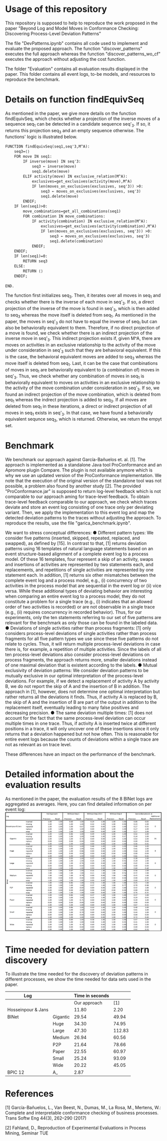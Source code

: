 # Usage of this repository
This repository is supposed to help to reproduce the work proposed in the paper "Beyond Log and Model Moves in Conformance Checking: Discovering Process-Level Deviation Patterns"

The file "DevPatterns.ipynb" contains all code used to implement and evaluate the proposed approach. The function "discover_patterns" executes the full approach whereas the function "discover_patterns_wo_cf" executes the approach without adjusting the cost function.

The folder "Evaluation" contains all evaluation results displayed in the paper. This folder contains all event logs, to-be models, and resources to reproduce the benchmark. 

# Details on function findEquivSeq
As mentioned in the paper, we give more details on the function findEquivSeq, which checks whether a projection of the inverse moves of a sequence seq<sub>1</sub> can be detected in a candidate sequence seq'<sub>3</sub>. If so, it returns this projection seq<sub>3</sub> and an empty sequence otherwise. The functions' logic is illustrated below. 

```
FUNCTION findEquivSeq(seq1,seq'3,M^A):
    seq3=⟨⟩
    FOR move IN seq1:
        IF inverse(move) IN seq'3:
            seq3 ← inverse(move)
            seq1.delete(move)
        ELIF activity(move) IN exclusive_relation(M^A):
            exclusives=get_exclusives(activity(move),M^A)
            IF len(moves_on_exclusives(exclusives, seq'3)) >0:
                seq3 ← moves_on_exclusives(exclusives, seq'3)
                seq1.delete(move)
        ENDIF;
    IF len(seq1)>0:
        move_combinations=get_all_combinations(seq1)
        FOR combination IN move_combinations:
            IF activity(combination) IN exclusive_relation(M^A):
                exclusives=get_exclusives(activity(combination),M^A)
                IF len(moves_on_exclusives(exclusives, seq'3)) >0:
                    seq3 ← moves_on_exclusives(exclusives, seq'3)
                    seq1.delete(combination)
            ENDIF;
    ENDIF;
    IF len(seq1)=0:
        RETURN seq3
    ELSE:
        RETURN ⟨⟩
    ENDIF;

END.
```

The function first initializes seq<sub>3</sub>. Then, it iterates over all moves in seq<sub>1</sub> and checks whether there is the inverse of each move in seq'<sub>3</sub>. If so, a direct projection of the inverse of the move is found in seq'<sub>3</sub>, which is then added to seq<sub>3</sub> whereas the move itself is deleted from seq<sub>1</sub>. 
As mentioned in the paper, the moves in seq'<sub>3</sub> do not have to equal the inverse of seq<sub>1</sub> but can also be behaviorally equivalent to them. Therefore, if no direct projection of a move is found, we check whether there is an indirect projection of the inverse move in seq'<sub>3</sub>. This indirect projection exists if, given M^A, there are moves on activities in an exclusive relationship to the activity of the move under consideration in seq'<sub>3</sub> such that they are behavioral equivalent. If this is the case, the behavioral equivalent moves are added to seq<sub>3</sub> whereas the move itself is deleted from seq<sub>1</sub>. 
Last, it can be the case that combinations of moves in seq<sub>1</sub> are behaviorally equivalent to (a combination of) moves in seq'<sub>3</sub>. Thus, we check whether any combination of moves in seq<sub>1</sub> is behaviorally equivalent to moves on activities in an exclusive relationship to the activity of the move combination under consideration in seq'<sub>3</sub>. If so, we found an indirect projection of the move combination, which is deleted from seq<sub>1</sub> whereas the indrect projection is added to seq<sub>3</sub>.
If all moves are deleted from seq<sub>1</sub> in these iterations, a direct or indirect projection of all moves in seq<sub>1</sub> exists in seq'<sub>3</sub>. In that case, we have found a behaviorally equivalent sequnce seq<sub>3</sub>, which is returned. Otherwise, we return the empyt set.

# Benchmark 
We benchmark our approach against García-Bañuelos et. al. [1]. The approach is implemented as a standalone Java tool ProConformance and an Apromore plugin Compare. The plugin is not available anymore which is why we use an updated version of the ProConformance implementation. We note that the execution of the original version of the standalone tool was not possible, a problem also found by another study [2].
The provided "ProConformance.jar" is supposed to return log-level feedback which is not comparable to our approach aming for trace-level feedback. To obtain trace-level feedback comparable to our approach, we check which traces deviate and store an event log consisting of one trace only per deviating variant. Then, we apply the implementation to this event log and map the detected deviation patterns to the traces without adjusting the approach. To reproduce the results, use the file "garica_benchmark.ipynb".

We want to stress conceptual differences:
●	Different pattern types: We consider five patterns (inserted, skipped, repeated, replaced, and swapped), as defined by [15]. In contrast to that, [1] returns deviation patterns using 16 templates of natural language statements based on an event structure-based alignment of a complete event log to a process model. Of these 16 templates, four represent a skip of an activity, swaps and insertions of activities are represented by two statements each, and replacements, and repetitions of single activities are represented by one statement each. 
In addition, [1] returns six other mismatches between the complete event log and a process model, e.g., (i) concurrency of two activities in the process model that are sequential in the event log or (ii) vice versa. While these additional types of deviating behavior are interesting when comparing an entire event log to a process model, they do not constitute a problem for a single trace (e.g., (i) indicates that an allowed order of two activities is recorded) or are not observable in a single trace (e.g., (ii) requires concurrency in recorded behavior). Thus, for our experiments, only the ten statements referring to our set of five patterns are relevant for the benchmark as only those can be found in the labeled data.
●	Deviations of single activities rather than process fragments: [1] only considers process-level deviations of single activities rather than process fragments for all five pattern types we use since these five patterns do not relate to cycles. Thus, it will return multiple process-level deviations in case there is, for example, a repetition of multiple activities. Since the labels of all ten process-level deviations also consider process-level deviations on process fragments, the approach returns more, smaller deviations instead of one maximal deviation that is existent according to the labels. 
●	Mutual exclusivity of deviation patterns: We consider deviation patterns to be mutually exclusive in our optimal interpretation of the process-level deviations. For example, if we detect a replacement of activity A by activity B, we do not report the skip of A and the insertion of B in addition. The approach in [1], however, does not determine one optimal interpretation but rather returns all the deviations it finds. Thus, if activity A is replaced by B, the skip of A and the insertion of B are part of the output in addition to the replacement itself, eventually leading to many false positives and decreasing precision. 
●	The same deviation multiple times: [1] does not account for the fact that the same process-level deviation can occur multiple times in one trace. Thus, if activity A is inserted twice at different positions in a trace, it will only uncover one of these insertions since it only returns that a deviation happened but not how often. This is reasonable for entire event logs because the counts of deviations within a single trace are not as relevant as on trace level.


These differences have an impact on the performance of the benchmark.


# Detailed information about the evaluation results

As mentioned in the paper, the evaluation results of the 8 BINet logs are aggregated as averages. Here, you can find detailed information on per event log:
![plot](./Evaluation/figures/full_binet.png)

# Time needed for deviation pattern discovery 

To illustrate the time needed for the discovery of deviation patterns in different processes, we show the time needed for data sets used in the paper.

| Log              |                            | Time in seconds |        |
|------------------|----------------------------|-----------------|--------|                 
|                  |                            | Our approach    | [1]    |
| Hosseinpour & Jans |                          | 11.80           |   2.20 |
| BINet            | Gigantic                   | 29.54           |  49.94 |
|                  | Huge                       | 34.30           |  74.95 |
|                  | Large                      | 47.30           | 112.83 |
|                  | Medium                     | 26.94           |  60.56 |
|                  | P2P                        | 21.64           |  78.66 |
|                  | Paper                      | 22.55           |  60.97 |
|                  | Small                      | 25.24           |  93.09 |
|                  | Wide                       | 20.22           |  45.05 |
| BPIC 12          | A_                         | 2.87            |        |


# References
[1] García-Bañuelos, L., Van Beest, N., Dumas, M., La Rosa, M., Mertens, W.: Complete and interpretable conformance checking of business processes. Trans Softw Eng 44(3), 262–290 (2017)

[2] Fahland, D., Reproduction of Experimental Evaluations in Process Mining, Seminar TUE
